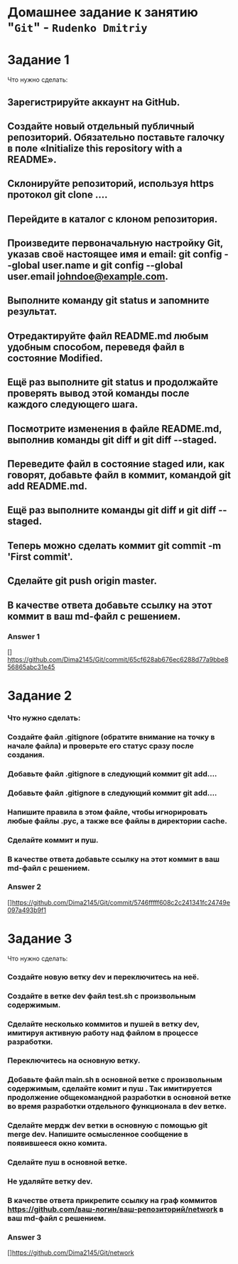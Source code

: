 # Домашнее задание к занятию "`Git`" - `Rudenko Dmitriy`

# Задание 1
Что нужно сделать:

## Зарегистрируйте аккаунт на GitHub.
## Создайте новый отдельный публичный репозиторий. Обязательно поставьте галочку в поле «Initialize this repository with a README».
## Склонируйте репозиторий, используя https протокол git clone ....
## Перейдите в каталог с клоном репозитория.
## Произведите первоначальную настройку Git, указав своё настоящее имя и email: git config --global user.name и git config --global user.email johndoe@example.com.
## Выполните команду git status и запомните результат.
## Отредактируйте файл README.md любым удобным способом, переведя файл в состояние Modified.
## Ещё раз выполните git status и продолжайте проверять вывод этой команды после каждого следующего шага.
## Посмотрите изменения в файле README.md, выполнив команды git diff и git diff --staged.
## Переведите файл в состояние staged или, как говорят, добавьте файл в коммит, командой git add README.md.
## Ещё раз выполните команды git diff и git diff --staged.
## Теперь можно сделать коммит git commit -m 'First commit'.
## Сделайте git push origin master.

## В качестве ответа добавьте ссылку на этот коммит в ваш md-файл с решением.

### Answer 1 

[] https://github.com/Dima2145/Git/commit/65cf628ab676ec6288d77a9bbe856865abc31e45

# Задание 2
### Что нужно сделать:

### Создайте файл .gitignore (обратите внимание на точку в начале файла) и проверьте его статус сразу после создания.
### Добавьте файл .gitignore в следующий коммит git add....
### Добавьте файл .gitignore в следующий коммит git add....
### Напишите правила в этом файле, чтобы игнорировать любые файлы .pyc, а также все файлы в директории cache.
### Сделайте коммит и пуш.
### В качестве ответа добавьте ссылку на этот коммит в ваш md-файл с решением.

### Answer 2

[]https://github.com/Dima2145/Git/commit/5746fffff608c2c241341fc24749e097a493b9f1 

# Задание 3
Что нужно сделать:

### Создайте новую ветку dev и переключитесь на неё.
### Создайте в ветке dev файл test.sh с произвольным содержимым.
### Сделайте несколько коммитов и пушей в ветку dev, имитируя активную работу над файлом в процессе разработки.
### Переключитесь на основную ветку.
### Добавьте файл main.sh в основной ветке с произвольным содержимым, сделайте комит и пуш . Так имитируется продолжение общекомандной разработки в основной ветке во время разработки отдельного функционала в dev ветке.
### Сделайте мердж dev ветки в основную с помощью git merge dev. Напишите осмысленное сообщение в появившееся окно комита.
### Сделайте пуш в основной ветке.
### Не удаляйте ветку dev.
### В качестве ответа прикрепите ссылку на граф коммитов https://github.com/ваш-логин/ваш-репозиторий/network в ваш md-файл с решением.

### Answer 3

[]https://github.com/Dima2145/Git/network
